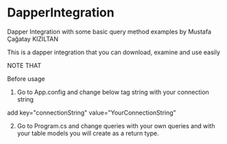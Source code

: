 # DapperIntegration
Dapper Integration with some basic query method examples by Mustafa Çağatay KIZILTAN

This is a dapper integration that you can download, examine and use easily

NOTE THAT 

Before usage

1. Go to App.config and change below tag string with your connection string

  add key="connectionString" value="YourConnectionString" 

2. Go to Program.cs and change queries with your own queries and <object> with your table models you will create as a return type.



